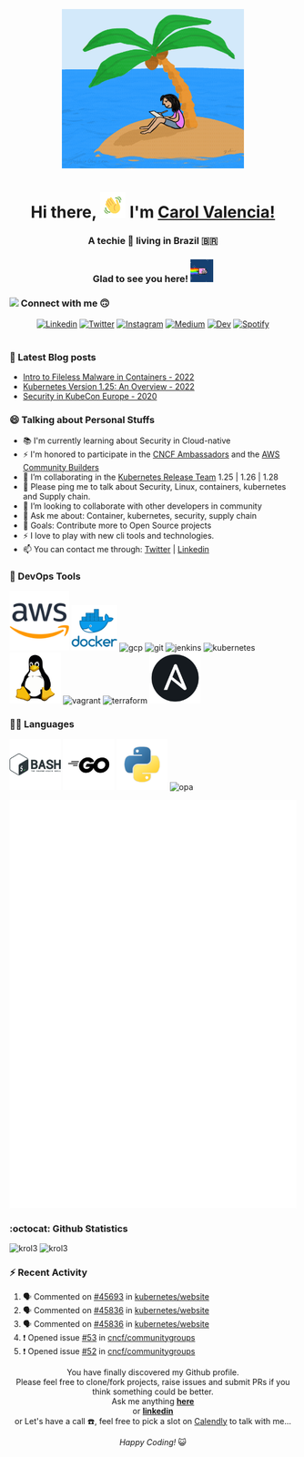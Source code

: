 <p align="center">
  <img src="./img/write.gif" height="280dp" width="320dp">
</p>
<h1 align="center">
    Hi there, 
    <img src="./img/wave.gif" 
         alt="Waving hand animated gif"
         height="45"
         width="45" />
  I'm <a href="https://www.linkedin.com/in/carolgv/" target="_blank">Carol Valencia!</a>
</h1>
<h3 align="center">
A techie 🚀 living in Brazil 🇧🇷 
</h3>

<h3 align="center">

Glad to see you here! 
<img src="./img/cat-run.gif" 
         alt="Waving hand animated gif"
         height="40"
         width="40" />
</h3>

### <img src="https://media.giphy.com/media/LnQjpWaON8nhr21vNW/giphy.gif" weight="40" height="40"></img> Connect with me 🙃
<div align="center">
<a href="https://linkedin.com/in/carolgv" target="blank"><img align="center" src="https://raw.githubusercontent.com/rahuldkjain/github-profile-readme-generator/master/src/images/icons/Social/linked-in-alt.svg" height="40" width="40" alt="Linkedin" /></a>
<a href="https://twitter.com/krol_valencia" target="blank"><img align="center" src="https://raw.githubusercontent.com/rahuldkjain/github-profile-readme-generator/master/src/images/icons/Social/twitter.svg" height="40" width="40" alt="Twitter" /></a>
<a href="https://www.instagram.com/krol3" target="_blank"><img align="center" src="https://raw.githubusercontent.com/rahuldkjain/github-profile-readme-generator/master/src/images/icons/Social/instagram.svg" height="40" width="40" alt="Instagram"></a>
<a href="https://krol3.medium.com" target="blank"><img align="center" src="https://raw.githubusercontent.com/rahuldkjain/github-profile-readme-generator/master/src/images/icons/Social/medium.svg" height="40" width="40" alt="Medium" /></a>
<a href="https://dev.to/krol_valencia" target="blank"><img align="center" src="https://raw.githubusercontent.com/rahuldkjain/github-profile-readme-generator/master/src/images/icons/Social/devto.svg" height="40" width="40" alt="Dev" /></a>
<a href="https://open.spotify.com/user/krol3" target="_blank"><img align="center" src="https://raw.githubusercontent.com/rahuldkjain/github-profile-readme-generator/master/src/images/icons/Social/spotify.svg" height="40" width="40" alt="Spotify"></a>
</div>

<!--
**krol3/krol3** is a ✨ _special_ ✨ repository because its `README.md` (this file) appears on your GitHub profile.

Here are some ideas to get you started:

- 🔭 I’m currently working on ...
- 🌱 I’m currently learning ...
- 👯 I’m looking to collaborate on ...
- 🤔 I’m looking for help with ...
- 💬 Ask me about .... Beside programming, I like running, beach-tennis, traveling and cats
- 📫 How to reach me: ...
- 😄 Pronouns: ...
- ⚡ Fun fact: ...
-->
</br>

### :card_index: Latest Blog posts
<!-- BLOG-POST-LIST:START -->
- [Intro to Fileless Malware in Containers - 2022](https://blog.aquasec.com/intro-to-fileless-malware-in-containers)
- [Kubernetes Version 1.25: An Overview - 2022](https://blog.aquasec.com/kubernetes-version-1.25)
- [Security in KubeCon Europe - 2020](https://krol3.medium.com/security-in-kubecon-europe-2020-859f41beb948)
<!-- BLOG-POST-LIST:END -->

### 😄 Talking about Personal Stuffs
- 📚 I'm currently learning about Security in Cloud-native
- ⚡ I'm honored to participate in the [CNCF Ambassadors](https://www.cncf.io/people/ambassadors/) and the [AWS Community Builders](https://aws.amazon.com/developer/community/community-builders/)
- 👯 I’m collaborating in the [Kubernetes Release Team](https://github.com/kubernetes/sig-release/tree/master/release-team) 1.25 | 1.26 | 1.28
- 🌱 Please ping me to talk about Security, Linux, containers, kubernetes and Supply chain.
- 👯 I’m looking to collaborate with other developers in community
- 💬 Ask me about: Container, kubernetes, security, supply chain
- 🥅 Goals: Contribute more to Open Source projects
- ⚡ I love to play with new cli tools and technologies.
- 📫 You can contact me through: [Twitter](https://twitter.com/krol_valencia) | [Linkedin](https://linkedin.com/in/carolgv) 

### 🧰 DevOps Tools
<p align="left">
<img src="https://raw.githubusercontent.com/devicons/devicon/master/icons/amazonwebservices/amazonwebservices-original-wordmark.svg" alt="aws" width="105" height="105"/> 
<img src="https://raw.githubusercontent.com/github/explore/80688e429a7d4ef2fca1e82350fe8e3517d3494d/topics/docker/docker.png" alt="docker" width="80" height="80"/> 
<img src="https://www.vectorlogo.zone/logos/google_cloud/google_cloud-icon.svg" alt="gcp" width="90" height="90"/> 
<img src="https://www.vectorlogo.zone/logos/git-scm/git-scm-icon.svg" alt="git" width="90" height="90"/> 
<img src="https://www.vectorlogo.zone/logos/jenkins/jenkins-icon.svg" alt="jenkins" width="90" height="90"/> 
<img src="https://www.vectorlogo.zone/logos/kubernetes/kubernetes-icon.svg" alt="kubernetes" width="90" height="90"/>
<img src="https://raw.githubusercontent.com/github/explore/80688e429a7d4ef2fca1e82350fe8e3517d3494d/topics/linux/linux.png" alt="linux" width="90" height="90"/> 
<img src="https://www.vectorlogo.zone/logos/vagrantup/vagrantup-icon.svg" alt="vagrant" width="90" height="90"/>
<img src="https://camo.githubusercontent.com/d13e208052a3e9d83243cd804635e60e4a238c43a86ce1bc6aea249c39c67709/68747470733a2f2f7777772e766563746f726c6f676f2e7a6f6e652f6c6f676f732f7465727261666f726d696f2f7465727261666f726d696f2d617232312e737667" alt="terraform" width="110" height="110"/>  
<img src="https://raw.githubusercontent.com/github/explore/80688e429a7d4ef2fca1e82350fe8e3517d3494d/topics/ansible/ansible.png" alt="ansible" width="90" height="90"/>
</p>

### 👩‍💻 Languages
<p align="left">
<img src="https://raw.githubusercontent.com/github/explore/80688e429a7d4ef2fca1e82350fe8e3517d3494d/topics/bash/bash.png" alt="bash" width="90" height="90"/> 
<img src="https://raw.githubusercontent.com/github/explore/80688e429a7d4ef2fca1e82350fe8e3517d3494d/topics/go/go.png" alt="go" width="90" height="90"/>
<img src="https://raw.githubusercontent.com/github/explore/80688e429a7d4ef2fca1e82350fe8e3517d3494d/topics/python/python.png" alt="python" width="90" height="90"/> 
<img src="https://camo.githubusercontent.com/aee47673482ae9337b1a495f7e747d35e55f4a3081e5cd65768e65686f6f2de4/68747470733a2f2f7777772e766563746f726c6f676f2e7a6f6e652f6c6f676f732f6f70656e706f6c6963796167656e742f6f70656e706f6c6963796167656e742d617232312e737667" alt="opa" width="100" height="100"/> 
</p>

![Metrics](https://github.com/krol3/krol3/blob/master/github-metrics.svg)

### :octocat: Github Statistics

<p align="left">
<img  src="https://github-readme-stats.vercel.app/api?username=krol3&include_all_commits=true&count_private=true&show_icons=true&theme=tokyonight&exclude_repo=neural-network-bike,docker-samples-by-lang&line_height=20&title_color=7A7ADB&icon_color=2234AE&text_color=D3D3D3&bg_color=0,000000,130F40" alt="krol3" width="480" height="180" />
<img  src="https://github-readme-stats.vercel.app/api/top-langs/?username=krol3&include_all_commits=true&count_private=true&show_icons=true&hide_border=true&layout=compact&langs_count=8&theme=tokyonight&exclude_repo=neural-network-bike,docker-samples-by-lang&line_height=20&title_color=7A7ADB&icon_color=2234AE&text_color=D3D3D3&bg_color=0,000000,130F40" alt="krol3"/>
</p>

### :zap: Recent Activity
<!--START_SECTION:activity-->
1. 🗣 Commented on [#45693](https://github.com/kubernetes/website/pull/45693#issuecomment-2113065358) in [kubernetes/website](https://github.com/kubernetes/website)
2. 🗣 Commented on [#45836](https://github.com/kubernetes/website/pull/45836#issuecomment-2113059019) in [kubernetes/website](https://github.com/kubernetes/website)
3. 🗣 Commented on [#45836](https://github.com/kubernetes/website/pull/45836#issuecomment-2112969331) in [kubernetes/website](https://github.com/kubernetes/website)
4. ❗ Opened issue [#53](https://github.com/cncf/communitygroups/issues/53) in [cncf/communitygroups](https://github.com/cncf/communitygroups)
5. ❗ Opened issue [#52](https://github.com/cncf/communitygroups/issues/52) in [cncf/communitygroups](https://github.com/cncf/communitygroups)
<!--END_SECTION:activity-->


<div align="center">
    
You have finally discovered my Github profile. <br>
Please feel free to clone/fork projects, raise issues and submit PRs if you think something could be better. <br>
Ask me anything <a href="https://github.com/krol3/krol3/issues/new"><b>here</b></a><br>
or <a href="https://www.linkedin.com/in/carolgv/"><b>linkedin</b></a>  <br>
or Let's have a call ☎️, feel free to pick a slot on <a href="https://calendly.com/krol/30min">Calendly</a> to talk with me...

<i>Happy Coding!</i> 😺

</div>


